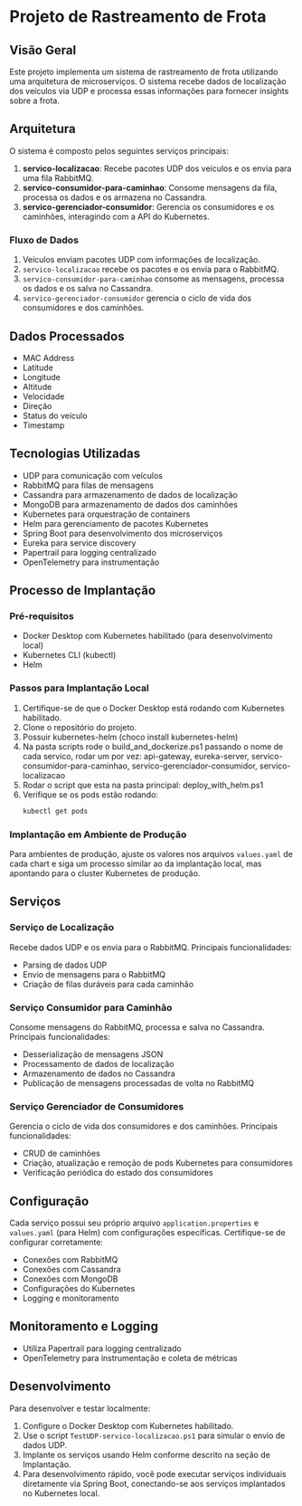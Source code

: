 # Projeto de Rastreamento de Frota

## Visão Geral

Este projeto implementa um sistema de rastreamento de frota utilizando uma arquitetura de microserviços. O sistema recebe dados de localização dos veículos via UDP e processa essas informações para fornecer insights sobre a frota.

## Arquitetura

O sistema é composto pelos seguintes serviços principais:

1. **servico-localizacao**: Recebe pacotes UDP dos veículos e os envia para uma fila RabbitMQ.
2. **servico-consumidor-para-caminhao**: Consome mensagens da fila, processa os dados e os armazena no Cassandra.
3. **servico-gerenciador-consumidor**: Gerencia os consumidores e os caminhões, interagindo com a API do Kubernetes.

### Fluxo de Dados

1. Veículos enviam pacotes UDP com informações de localização.
2. `servico-localizacao` recebe os pacotes e os envia para o RabbitMQ.
3. `servico-consumidor-para-caminhao` consome as mensagens, processa os dados e os salva no Cassandra.
4. `servico-gerenciador-consumidor` gerencia o ciclo de vida dos consumidores e dos caminhões.

## Dados Processados

- MAC Address
- Latitude
- Longitude
- Altitude
- Velocidade
- Direção
- Status do veículo
- Timestamp

## Tecnologias Utilizadas

- UDP para comunicação com veículos
- RabbitMQ para filas de mensagens
- Cassandra para armazenamento de dados de localização
- MongoDB para armazenamento de dados dos caminhões
- Kubernetes para orquestração de containers
- Helm para gerenciamento de pacotes Kubernetes
- Spring Boot para desenvolvimento dos microserviços
- Eureka para service discovery
- Papertrail para logging centralizado
- OpenTelemetry para instrumentação

## Processo de Implantação

### Pré-requisitos

- Docker Desktop com Kubernetes habilitado (para desenvolvimento local)
- Kubernetes CLI (kubectl)
- Helm

### Passos para Implantação Local

1. Certifique-se de que o Docker Desktop está rodando com Kubernetes habilitado.
2. Clone o repositório do projeto.
3. Possuir kubernetes-helm (choco install kubernetes-helm)
4. Na pasta scripts rode o build_and_dockerize.ps1 passando o nome de cada servico, rodar um por vez:
      api-gateway, eureka-server, servico-consumidor-para-caminhao, servico-gerenciador-consumidor, servico-localizacao
5. Rodar o script que esta na pasta principal: deploy_with_helm.ps1
6. Verifique se os pods estão rodando:
   ```bash
   kubectl get pods
   ```

### Implantação em Ambiente de Produção

Para ambientes de produção, ajuste os valores nos arquivos `values.yaml` de cada chart e siga um processo similar ao da implantação local, mas apontando para o cluster Kubernetes de produção.

## Serviços

### Serviço de Localização

Recebe dados UDP e os envia para o RabbitMQ. Principais funcionalidades:

- Parsing de dados UDP
- Envio de mensagens para o RabbitMQ
- Criação de filas duráveis para cada caminhão

### Serviço Consumidor para Caminhão

Consome mensagens do RabbitMQ, processa e salva no Cassandra. Principais funcionalidades:

- Desserialização de mensagens JSON
- Processamento de dados de localização
- Armazenamento de dados no Cassandra
- Publicação de mensagens processadas de volta no RabbitMQ

### Serviço Gerenciador de Consumidores

Gerencia o ciclo de vida dos consumidores e dos caminhões. Principais funcionalidades:

- CRUD de caminhões
- Criação, atualização e remoção de pods Kubernetes para consumidores
- Verificação periódica do estado dos consumidores

## Configuração

Cada serviço possui seu próprio arquivo `application.properties` e `values.yaml` (para Helm) com configurações específicas. Certifique-se de configurar corretamente:

- Conexões com RabbitMQ
- Conexões com Cassandra
- Conexões com MongoDB
- Configurações do Kubernetes
- Logging e monitoramento

## Monitoramento e Logging

- Utiliza Papertrail para logging centralizado
- OpenTelemetry para instrumentação e coleta de métricas

## Desenvolvimento

Para desenvolver e testar localmente:

1. Configure o Docker Desktop com Kubernetes habilitado.
2. Use o script `TestUDP-servico-localizacao.ps1` para simular o envio de dados UDP.
3. Implante os serviços usando Helm conforme descrito na seção de Implantação.
4. Para desenvolvimento rápido, você pode executar serviços individuais diretamente via Spring Boot, conectando-se aos serviços implantados no Kubernetes local.

